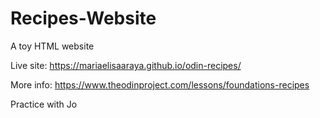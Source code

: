 # Recipes-Website
A toy HTML website

Live site: https://mariaelisaaraya.github.io/odin-recipes/

More info: https://www.theodinproject.com/lessons/foundations-recipes

Practice with Jo
